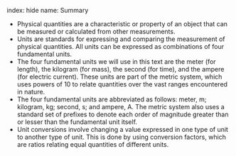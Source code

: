 index: hide
name: Summary

  * Physical quantities are a characteristic or property of an object that can be measured or calculated from other measurements.
  * Units are standards for expressing and comparing the measurement of physical quantities. All units can be expressed as combinations of four fundamental units.
  * The four fundamental units we will use in this text are the meter (for length), the kilogram (for mass), the second (for time), and the ampere (for electric current). These units are part of the metric system, which uses powers of 10 to relate quantities over the vast ranges encountered in nature.
  * The four fundamental units are abbreviated as follows: meter, m; kilogram, kg; second, s; and ampere, A. The metric system also uses a standard set of prefixes to denote each order of magnitude greater than or lesser than the fundamental unit itself.
  * Unit conversions involve changing a value expressed in one type of unit to another type of unit. This is done by using conversion factors, which are ratios relating equal quantities of different units.
